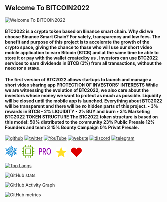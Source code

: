 ## Welcome To BITCOIN2022
![Welcome To BITCOIN2022](https://pbs.twimg.com/profile_banners/1543866796842827777/1657049875/1080x360)






#### BTC2022 is a crypto token based on Binance smart chain. Why did we choose Binance Smart Chain? For safety, transparency and low fees. The benefit and purpose of this project is to accelerate the growth of the crypto space, giving the chance to those who will use our short video mobile application to earn Bitcoin (BTCB) and at the same time be able to store it or pay with the wallet created by us . Investors can use BTC2022 services to earn dividends in BTCB (3%) from all transactions, without the need for a stake. <br>
#### The first version of BTC2022 allows startups to launch and manage a short video sharing app PROTECTION OF INVESTORS' INTERESTS While we are witnessing the evolution of BTC2022, we also care about the investors whose money we want to protect as much as possible. Liquidity will be closed until the mobile app is launched. Everything about BTC2022 will be transparent and there will be no hidden parts of this project. • 3% rewards in BTCB • 2% LIQUIDITY • 2% BUY and burn • 3% Marketing BTC2022 TOKEN STRUCTURE The BTC2022 token structure is based on this model: 50% distributed to the community 23% Public Presale 12% Founders and team 3 15% Bounty Campaign 0% Privat Presale.





[<img src='https://cdn.jsdelivr.net/npm/simple-icons@3.0.1/icons/github.svg' alt='github' height='40'>](https://github.com/officebitcoin2022)  [<img src='https://cdn.jsdelivr.net/npm/simple-icons@3.0.1/icons/twitter.svg' alt='twitter' height='40'>](https://twitter.com/bitcoin2022_c)  [<img src='https://cdn.jsdelivr.net/npm/simple-icons@3.0.1/icons/youtube.svg' alt='YouTube' height='40'>](https://www.youtube.com/channel/https://www.youtube.com/channel/UCIaTMLpaN4N8QnfW6xVZhKw)  [<img src='https://cdn.jsdelivr.net/npm/simple-icons@3.0.1/icons/icloud.svg' alt='website' height='40'>](https://bitcoin2022.cash/)  [<img src='https://cdn.jsdelivr.net/npm/simple-icons@3.0.1/icons/discord.svg' alt='discord' height='40'>](https://discord.gg/jurh83xQ)  [<img src='https://cdn.jsdelivr.net/npm/simple-icons@3.0.1/icons/telegram.svg' alt='telegram' height='40'>](https://t.me/OfficialBitcoin2022)  




<a href='https://archiveprogram.github.com/'><img src='https://raw.githubusercontent.com/acervenky/animated-github-badges/master/assets/acbadge.gif' width='40' height='40'></a> <a href='https://docs.github.com/en/developers'><img src='https://raw.githubusercontent.com/acervenky/animated-github-badges/master/assets/devbadge.gif' width='40' height='40'></a> <a href='https://github.com/pricing'><img src='https://raw.githubusercontent.com/acervenky/animated-github-badges/master/assets/pro.gif' width='40' height='40'></a> <a href='https://stars.github.com/'><img src='https://raw.githubusercontent.com/acervenky/animated-github-badges/master/assets/starbadge.gif' width='35' height='35'></a> <a href='https://docs.github.com/en/github/supporting-the-open-source-community-with-github-sponsors'><img src='https://raw.githubusercontent.com/acervenky/animated-github-badges/master/assets/sponsorbadge.gif' width='35' height='35'></a> 

[![Top Langs](https://github-readme-stats.vercel.app/api/top-langs/?username=officebitcoin2022)](https://github.com/anuraghazra/github-readme-stats)

![GitHub stats](https://github-readme-stats.vercel.app/api?username=officebitcoin2022&show_icons=true&count_private=true)  

![GitHub Activity Graph](https://activity-graph.herokuapp.com/graph?username=officebitcoin2022)  

![GitHub metrics](https://metrics.lecoq.io/officebitcoin2022)  

